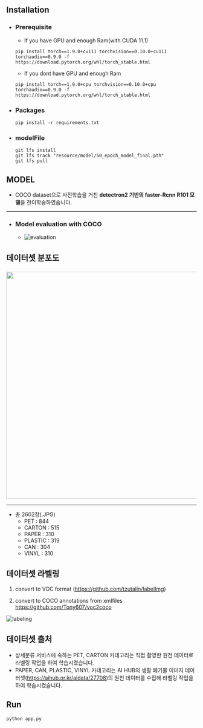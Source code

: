 ## Installation

* ### Prerequisite
    * If you have GPU and enough Ram(with CUDA 11.1)
    ```
    pip install torch==1.9.0+cu111 torchvision==0.10.0+cu111 torchaudio==0.9.0 -f https://download.pytorch.org/whl/torch_stable.html
    ```
    * If you dont have GPU and enough Ram
    ```
    pip install torch==1.9.0+cpu torchvision==0.10.0+cpu torchaudio==0.9.0 -f https://download.pytorch.org/whl/torch_stable.html
    ```

* ### Packages
    ```
    pip install -r requirements.txt
    ```
* ### modelFile
    ```
    git lfs install
    git lfs track "resource/model/50_epoch_model_final.pth" 
    git lfs pull
    ```
## MODEL
- COCO dataset으로 사전학습을 거친 **detectron2 기반의 faster-Rcnn R101 모델**을 전이학습하였습니다.
---
- ### Model evaluation with COCO
  - ![evaluation](/uploads/7a48b67cca5cd97307346e99bcb06167/evaluation.JPG)

## 데이터셋 분포도
### <img width="700" height="600" src="/uploads/71615e84df9b2fb4bedd74f0d2aaf335/dataset.jpg">
---
- 총 2602장(.JPG)
  - PET : 844
  - CARTON : 515
  - PAPER : 310
  - PLASTIC : 319
  - CAN : 304
  - VINYL : 310


## 데이터셋 라벨링
1.  convert to VOC format
    (https://github.com/tzutalin/labelImg)


2.  convert to COCO annotations from xmlfiles
    <https://github.com/Tony607/voc2coco>

![labeling](/uploads/db63e2f228626d5ea9ae01dd85a81df2/labeling.png)

## 데이터셋 출처
- 상세분류 서비스에 속하는 PET, CARTON 카테고리는 직접 촬영한 원천 데이터로 라벨링 작업을 하여 학습시켰습니다.
- PAPER, CAN, PLASTIC, VINYL 카테고리는 AI HUB의 생활 폐기물 이미지 데이터셋(https://aihub.or.kr/aidata/27708)의 원천 데이터를 수집해 라벨링 작업을 하여 학습시켰습니다.

## Run
```
python app.py
```
